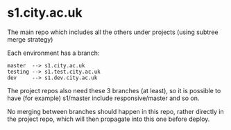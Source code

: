 s1.city.ac.uk
==

The main repo which includes all the others under projects (using subtree merge strategy)

Each environment has a branch:

    master  --> s1.city.ac.uk
    testing --> s1.test.city.ac.uk
    dev     --> s1.dev.city.ac.uk


The project repos also need these 3 branches (at least), so it is possible to have (for example) s1/master include responsive/master and so on.

No merging between branches should happen in this repo, rather directly in the project repo, which will then propagate into this one before deploy.